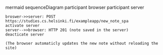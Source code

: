 mermaid
sequenceDiagram
    participant browser
    participant server

    broswer->>server: POST https://studies.cs.helsinki.fi/exampleapp/new_note_spa
    activate server
    server-->>browser: HTTP 201 (note saved in the server)
    deacticate server
    
    (The browser automaticly updates the new note without reloading the site)
